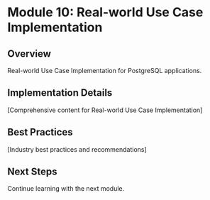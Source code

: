 # Module 10: Real-world Use Case Implementation

## Overview
Real-world Use Case Implementation for PostgreSQL applications.

## Implementation Details
[Comprehensive content for Real-world Use Case Implementation]

## Best Practices
[Industry best practices and recommendations]

## Next Steps
Continue learning with the next module.
